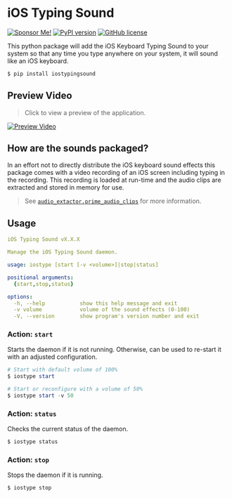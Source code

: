 # iOS Typing Sound

[![Sponsor Me!](https://img.shields.io/badge/%F0%9F%92%B8-Sponsor%20Me!-blue)](https://github.com/sponsors/nathan-fiscaletti)
[![PyPI version](https://badge.fury.io/py/iostypingsound.svg)](https://badge.fury.io/py/iostypingsound)
[![GitHub license](https://img.shields.io/github/license/nathan-fiscaletti/iostypingsound.svg)](https://github.com/nathan-fiscaletti/iostypingsound/blob/master/LICENSE)

This python package will add the iOS Keyboard Typing Sound to your system so that any time you type anywhere on your system, it will sound like an iOS keyboard.

```sh
$ pip install iostypingsound
```

## Preview Video

> Click to view a preview of the application.

[![Preview Video](https://github.com/nathan-fiscaletti/iostypingsound/blob/master/video-preview.png?raw=true)](https://www.youtube.com/watch?v=r-B0Iqad564)

## How are the sounds packaged?

In an effort not to directly distribute the iOS keyboard sound effects this package comes with a video recording of an iOS screen including typing in the recording. This recording is loaded at run-time and the audio clips are extracted and stored in memory for use.

> See [`audio_extactor.prime_audio_clips`](https://github.com/nathan-fiscaletti/iostypingsound/blob/master/iostypingsound/audio_extractor.py#L36) for more information.

## Usage

```yaml
iOS Typing Sound vX.X.X

Manage the iOS Typing Sound daemon.

usage: iostype [start [-v <volume>]|stop|status]

positional arguments:
  {start,stop,status}

options:
  -h, --help           show this help message and exit
  -v volume            volume of the sound effects (0-100)
  -V, --version        show program's version number and exit
```

### Action: `start`

Starts the daemon if it is not running. Otherwise, can be used to re-start it with an adjusted configuration.

```powershell
# Start with default volume of 100%
$ iostype start
```

```powershell
# Start or reconfigure with a volume of 50%
$ iostype start -v 50
```

### Action: `status`

Checks the current status of the daemon.

```powershell
$ iostype status
```

### Action: `stop`

Stops the daemon if it is running.

```powershell
$ iostype stop
```
